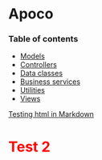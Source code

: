 # Apoco
### Table of contents
- [Models](https://github.com/kalebbe/Apoco/tree/master/src/com/gcu/model)
- [Controllers](https://github.com/kalebbe/Apoco/tree/master/src/com/gcu/controller)
- [Data classes](https://github.com/kalebbe/Apoco/tree/master/src/com/gcu/data)
- [Business services](https://github.com/kalebbe/Apoco/tree/master/src/com/gcu/business)
- [Utilities](https://github.com/kalebbe/Apoco/tree/master/src/com/gcu/utilities)
- [Views](https://github.com/kalebbe/Apoco/tree/master/WebContent/WEB-INF/pages)

<a href="https://google.com">Testing html in Markdown</a>
<h1 style="color:red">Test 2</h1>
